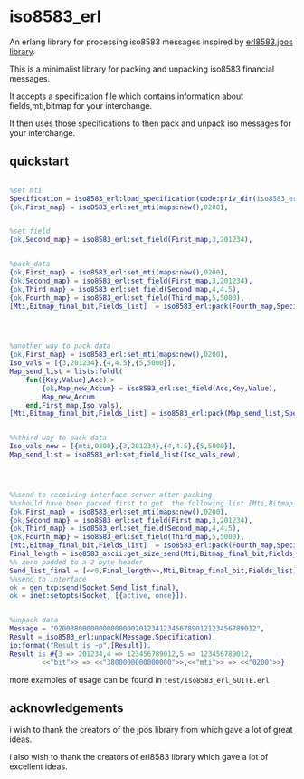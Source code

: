 iso8583_erl
=====

An erlang library for processing iso8583 messages inspired by [erl8583],[jpos library].

This is a minimalist library for  packing and unpacking iso8583 financial messages.

It accepts a specification file which contains information about fields,mti,bitmap  for your interchange.

It then uses those specifications to then pack and unpack iso messages for your interchange.





## quickstart ##
```erlang

%set mti
Specification = iso8583_erl:load_specification(code:priv_dir(iso8583_erl)++"/custom.cfg"),
{ok,First_map} = iso8583_erl:set_mti(maps:new(),0200),


%set field
{ok,Second_map} = iso8583_erl:set_field(First_map,3,201234),


%pack_data
{ok,First_map} = iso8583_erl:set_mti(maps:new(),0200),
{ok,Second_map} = iso8583_erl:set_field(First_map,3,201234),
{ok,Third_map} = iso8583_erl:set_field(Second_map,4,4.5),
{ok,Fourth_map} = iso8583_erl:set_field(Third_map,5,5000),
[Mti,Bitmap_final_bit,Fields_list]  = iso8583_erl:pack(Fourth_map,Specification),




%another way to pack data
{ok,First_map} = iso8583_erl:set_mti(maps:new(),0200),	
Iso_vals = [{3,201234},{4,4.5},{5,5000}],
Map_send_list = lists:foldl(
	fun({Key,Value},Acc)->
		{ok,Map_new_Accum} = iso8583_erl:set_field(Acc,Key,Value),
		Map_new_Accum
	end,First_map,Iso_vals),
[Mti,Bitmap_final_bit,Fields_list] = iso8583_erl:pack(Map_send_list,Specification).


%%third way to pack data
Iso_vals_new = [{mti,0200},{3,201234},{4,4.5},{5,5000}],
Map_send_list = iso8583_erl:set_field_list(Iso_vals_new),




%%send to receiving interface server after packing 
%%should have been packed first to get  the following list [Mti,Bitmap_final_bit,Fields_list]
{ok,First_map} = iso8583_erl:set_mti(maps:new(),0200),
{ok,Second_map} = iso8583_erl:set_field(First_map,3,201234),
{ok,Third_map} = iso8583_erl:set_field(Second_map,4,4.5),
{ok,Fourth_map} = iso8583_erl:set_field(Third_map,5,5000),
[Mti,Bitmap_final_bit,Fields_list]  = iso8583_erl:pack(Fourth_map,Specification),
Final_length = iso8583_ascii:get_size_send(Mti,Bitmap_final_bit,Fields_list),
%% zero padded to a 2 byte header
Send_list_final = [<<0,Final_length>>,Mti,Bitmap_final_bit,Fields_list],
%%send to interface
ok = gen_tcp:send(Socket,Send_list_final),
ok = inet:setopts(Socket, [{active, once}]).


%unpack data
Message = "02003800000000000000201234123456789012123456789012",
Result = iso8583_erl:unpack(Message,Specification).
io:format("Result is ~p",[Result]).
Result is #{3 => 201234,4 => 123456789012,5 => 123456789012,
		<<"bit">> => <<"3800000000000000">>,<<"mti">> => <<"0200">>}
```


more examples of usage can be found in  ```test/iso8583_erl_SUITE.erl```


## acknowledgements ##
i wish to thank the creators of the jpos library from which gave a lot of great ideas.

i also wish to thank the creators of erl8583 library which gave a lot of excellent ideas.

[erl8583]: https://github.com/mgwidmann/erl8583
[jpos library]: https://github.com/jpos/jPOS
